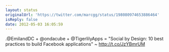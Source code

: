 ```yaml
---
layout: status
originalUrl: 'https://twitter.com/marcgg/status/198080974653886464'
isReply: false
date: 2012-05-03 16:05:59
---
```


.@EmilandDC + @ondacube + @TigerlilyApps = "Social by Design: 10 best practices to build Facebook applications" ~ http://t.co/JzYBmrUM
